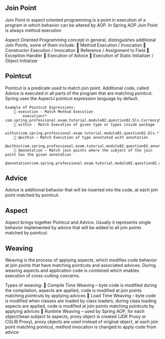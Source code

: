 ## Join Point
Join Point in aspect oriented programming is a point in execution of a program in which behavior can be altered by AOP.
In Spring AOP Join Point is always method execution

Aspect Oriented Programming concept in general, distinguishes additional Join Points, some of them include:
     Method Execution / Invocation
     Constructor Execution / Invocation
     Reference / Assignment to Field
     Exception Handler
     Execution of Advice
     Execution of Static Initializer / Object Initializer

## Pointcut
Pointcut is a predicate used to match join point. Additional code, called Advice is executed in all parts of the program that are matching pointcut. Spring uses the AspectJ pointcut expression language by default.

    Example of Pointcut Expressions:
         execution - Match Method Execution
            execution(* com.spring.professional.exam.tutorial.module02.question02.bls.CurrencyService.getExchangeRate(..))
         within - Match Execution of given type or types inside package
            within(com.spring.professional.exam.tutorial.module02.question02.bls.*)
         @within – Match Execution of type annotated with annotation
            @within(com.spring.professional.exam.tutorial.module02.question02.annotations.Secured)
         @annotation – Match join points where the subject of the join point has the given annotation
            @annotation(com.spring.professional.exam.tutorial.module02.question02.annotations.InTransaction)

## Advice
Advice is additional behavior that will be inserted into the code, at each join point matched by pointcut.

## Aspect
Aspect brings together Pointcut and Advice. Usually it represents single behavior implemented by advice that will be added to all join points matched by pointcut.

## Weaving
Weaving is the process of applying aspects, which modifies code behavior at join points that have matching pointcuts and associated advices. During weaving aspects and application code is combined which enables execution of cross-cutting concerns.

Types of weaving:
 Compile Time Weaving – byte code is modified during the compilation, aspects are applied, code is modified at join points matching pointcuts by applying advices
 Load Time Weaving – byte code is modified when classes are loaded by class loaders, during class loading aspects are applied, code is modified at join points matching pointcuts by applying advices
 Runtime Weaving – used by Spring AOP, for each object/bean subject to aspects, proxy object is created (JDK Proxy or CGLIB Proxy), proxy objects are used instead of original object, at each join point matching pointcut, method invocation is changed to apply code from advice


